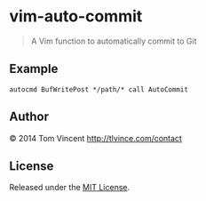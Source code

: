 # vim-auto-commit

> A Vim function to automatically commit to Git

## Example

```vim
autocmd BufWritePost */path/* call AutoCommit
```

## Author

© 2014 Tom Vincent <http://tlvince.com/contact>

## License

Released under the [MIT License](http://tlvince.mit-license.org).
